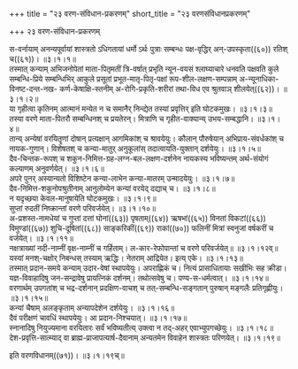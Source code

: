 +++
title = "२३ वरण-संविधान-प्रकरणम्"
short_title = "२३ वरणसंविधानप्रकरणम्"

+++
२३ वरण-संविधान-प्रकरणम्


स-वर्नायाम् अनन्यपूर्वायां शास्त्रतो ऽधिगतायां धर्मो ऽर्थः पुत्राः सम्बन्धः पक्ष-वृद्धिर् अन्-उपस्कृता((६०)) रतिश् च((६१))।   ॥३।१।१॥  
तस्मात् कन्याम् अभिजनोपेतां माता-पितृमतीं त्रि-वर्षात् प्रभृति न्यून-वयसं श्लाघ्याचारे धनवति पक्षवति कुले सम्बन्धि-प्रिये सम्बन्धिभिर् आकुले प्रसूतां प्रभूत-मातृ-पितृ-पक्षां रूप-शील-लक्षण-सम्पन्नाम् अ-न्यूनाधिका-विनष्ट-दन्त-नख- कर्ण-केषाक्षि-स्तनीम् अ-रोगि-प्रकृति-शरीरां तथा-विध एव श्रुतवाञ् शीलयेत्((६२))।   ॥३।१।२॥  
या गृहीत्वा कृतिनम् आत्मानं मन्येत न च समानैर् निन्द्येत तस्यां प्रवृत्तिर् इति घोटकमुखः।   ॥३।१।३॥  
तस्या वरणे माता-पितरौ सम्बन्धिनश् च प्रयतेरन्। मित्राणि च गृहीत-वाक्यान्य् उभय-सम्बद्धानि।   ॥३।१।४॥  
तान्य् अन्येषां वरयितॄणां दोषान् प्रत्यक्षान् आगमिकांश् च श्रावयेयुः। कौलान् पौरुषेयान् अभिप्राय-संवर्धकांश् च नायक-गुणान्। विशेषतश् च कन्या-मातुर् अनुकूलांस् तदात्वायति-युक्तान् दर्शयेयुः।   ॥३।१।५॥  
दैव-चिन्तक-रूपश् च शकुन-निमित्त-ग्रह-लग्न-बल-लक्षण-दर्शनेन नायकस्य भविष्यन्तम् अर्थ-संयोगं कल्याणम् अनुवर्णयेत्।   ॥३।१।६॥  
अपरे पुनर् अस्यान्यतो विशिष्टेन कन्या-लाभेन कन्या-मातरम् उन्मादयेयुः।   ॥३।१।७॥  
दैव-निमित्त-शकुनोपश्रुतीनाम् आनुलोम्येन कन्यां वरयेद् दद्याच् च।   ॥३।१।८॥  
न यदृच्छया केवल-मानुषायेति घोटकमुखः।   ॥३।१।९॥  
सुप्तां रुदतीं निष्क्रान्तां वरणे परिवर्जयेत्।   ॥३।१।१०॥  
अ-प्रशस्त-नामधेयां च गुप्तां दत्तां घोनां((६३)) पृषताम्((६४)) ऋषभां((६५)) विनतां विकटां((६६)) विमुण्डां((६७)) शुचि-दूषितां((६८)) साङ्करिकीं((६९)) राकां((७०)) फलिनीं मित्रां स्वनुजां वर्षकरीं च वर्जयेत्।   ॥३।१।११॥  
नक्षत्राख्यां नदी-नाम्नीं वृक्ष-नाम्नीं च गर्हिताम्। ल-कार-रेफोपान्तां च वरणे परिवर्जयेत्॥   ॥३।१।१२व्॥  
यस्यां मनश्-चक्षोर् निबन्धस् तस्याम् ऋद्धिः। नेतराम् आद्रियेत। इत्य् एके।   ॥३।१।१३॥  
तस्मात् प्रदान-समये कन्याम् उदार-वेषां स्थापयेयुः। अपराह्णिकं च। नित्यं प्रासाधितायाः सखीभिः सह क्रीडा। यज्ञ-विवाहादिषु जन-सन्द्रावेषु प्रायत्निकं दर्शनम्। तथोत्सवेषु च। पण्य-स-धर्मत्वात्।   ॥३।१।१४॥  
वरणार्थम् उपगतांश् च भद्र-दर्शनान् प्रदक्षिण-वाचश् च तत्-सम्बन्धि-सङ्गतान् पुरुषान् मङ्गलैः प्रतिगृह्णीयुः।   ॥३।१।१५॥  
कन्यां चैषाम् अलङ्कृताम् अन्यापदेशेन दर्शयेयुः।   ॥३।१।१६॥  
दैवं परीक्षणं चावधिं स्थापयेयुः। आ प्रदान-निश्चयात्।   ॥३।१।१७॥  
स्नानादिषु नियुज्यमाना वरयितारः सर्वं भविष्यतीत्य् उक्त्वा न तद्-अहर् एवाभ्युपगच्छेयुः।   ॥३।१।१८॥  
देश-प्रवृत्ति-सात्म्याद् वा ब्राह्म-प्राजापत्यार्ष-दैवानाम् अन्यतमेन विवाहेन शास्त्रतः परिणयेत्। ॥३।१।१९॥  

इति वरणविधानम्((७१))। ॥३।१।१९च्॥  


